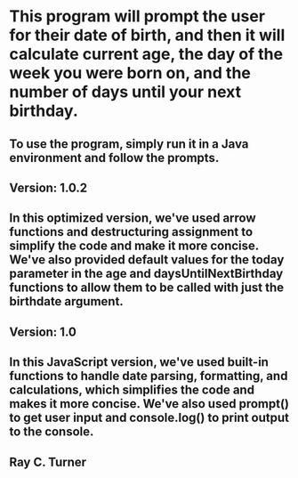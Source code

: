 # This program will prompt the user for their date of birth, and then it will calculate current age, the day of the week you were born on, and the number of days until your next birthday.

## To use the program, simply run it in a Java environment and follow the prompts.

## Version: 1.0.2
## In this optimized version, we've used arrow functions and destructuring assignment to simplify the code and make it more concise. We've also provided default values for the today parameter in the age and daysUntilNextBirthday functions to allow them to be called with just the birthdate argument.


## Version: 1.0
## In this JavaScript version, we've used built-in functions to handle date parsing, formatting, and calculations, which simplifies the code and makes it more concise. We've also used prompt() to get user input and console.log() to print output to the console. 


## Ray C. Turner